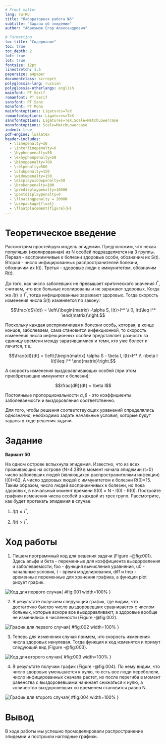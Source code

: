 ```yaml
---
# Front matter
lang: ru-RU
title: "Лабораторная работа №6"
subtitle: "Задача об эпидемии"
author: "Абакумов Егор Александрович"

# Formatting
toc-title: "Содержание"
toc: true
toc_depth: 2
lof: true
lot: true
fontsize: 12pt
linestretch: 1.5
papersize: a4paper
documentclass: scrreprt
polyglossia-lang: russian
polyglossia-otherlangs: english
mainfont: PT Serif
romanfont: PT Serif
sansfont: PT Sans
monofont: PT Mono
mainfontoptions: Ligatures=TeX
romanfontoptions: Ligatures=TeX
sansfontoptions: Ligatures=TeX,Scale=MatchLowercase
monofontoptions: Scale=MatchLowercase
indent: true
pdf-engine: lualatex
header-includes:
  - \linepenalty=10
  - \interlinepenalty=0
  - \hyphenpenalty=50
  - \exhyphenpenalty=50
  - \binoppenalty=700
  - \relpenalty=500
  - \clubpenalty=150
  - \widowpenalty=150
  - \displaywidowpenalty=50
  - \brokenpenalty=100
  - \predisplaypenalty=10000
  - \postdisplaypenalty=0
  - \floatingpenalty = 20000
  - \usepackage{float}
  - \floatplacement{figure}{H}
---
```


# Теоретическое введение

Рассмотрим простейшую модель эпидемии. Предположим, что некая популяция (изолированная) из N особей подразделяется на 3 группы. Первая - восприимчивые к болезни здоровые особи, обозначим их S(t). Вторая - число инфицированных распространителей болезни, обозначим их I(t). Третья - здоровые люди с иммунитетом, обозначим R(t).

До того, как число заболевших не превышает критического значения $I^*$, считаем, что все больные изолированы и не заражают здоровых. Когда же $I(t)\leq I^*$, тогда инфицированные заражают здоровых. Тогда скорость изменения числа S(t) изменяется по закону:

$$\frac{dS}{dt} = \left\{\begin{matrix} -\alpha S, I(t)>I^* \\ 0, I(t)\leq I^* \end{matrix}\right.$$

Поскольку каждая восприимчивая к болезни особь, которая, в конце концов, заболеваем, сама становится инфекционной, то скорость изменения числа инфекционных особей представляет разность за единицу времени между заразившимися и теми, кто уже болеет и лечится, т.е.:

$$\frac{dI}{dt} = \left\{\begin{matrix} \alpha S - \beta I, I(t)>I^* \\ -\beta I I(t)\leq I^* \end{matrix}\right.$$
 
А скорость изменения выздоравливающих особей (при этом приобретающие иммунитет к болезни):
     
$$\frac{dR}{dt} = \beta I$$

Постояныые пропорциональности $\alpha, \beta$ - это коэффициенты заболеваемости и выздоровления соответственно.

Для того, чтобы решения соответствующих уравнений определялись однозначно, необходимо задать начальные условия, которые будут заданы в ходе решения задачи.

# Задание

**Вариант 50**

На одном острове вспыхнула эпидемия. Известно, что из всех проживающих на острове (N=4 289 в момент начала эпидемии (t=0) число заболевших людей
(являющихся распространителями инфекции) I(0)=82, А число здоровых людей с иммунитетом к болезни R(0)=15. Таким образом, число людей восприимчивых к болезни, но пока здоровых, в начальный момент времени S(0) = N - I(0) - R(0).
Постройте графики изменения числа особей в каждой из трех групп. Рассмотрите, как будет протекать эпидемия в случае:

1. $I(t)\leq I^* ,$

2. $I(t) > I^* .$

# Ход работы

1. Пишем программный код для решения задачи (Figure -@fig:001). Здесь альфа и бета - переменные для коэффициента выздоровления и заболеваемости, foo - функция вычисления уравнения, u0 - начальные условия, t - время моделирования, diff и tmp - временные переменные для хранения графика, а функция plot рисует график.

![Код  для первого случая](image/rep/1.png){ #fig:001 width=100% }

2. В результате получаем следующий график, где видим, что достаточно быстро число выздоровевших сравнивается с числом больных, которые вскоре все выздоравливают, а здоровые вообще не изменились в численности (Figure -@fig:002).

![График для первого случая](image/rep/2.png){ #fig:002 width=100% }

3. Теперь для изменения случая примем, что скорость изменения числа здоровых ненулевая. Тогда функция и код изменятся и примут следующий вид (Figure -@fig:003).

![Код для второго случая](image/rep/3.png){ #fig:003 width=100% }

4. В результате получим график (Figure -@fig:004). По нему видим, что число здоровых уменьшается к нулю, то есть все люди переболели, число инфицированных сначала растет, но после перегиба в момент равенства с выздоровевшими начинает снижаться к нулю, а количество выздоровевших со временем становится равно N.

![График для второго случая](image/rep/4.png){ #fig:004 width=100% }

# Вывод

В ходе работы мы успешно промоделировали распространение эпидемии и построили наглядные графики.
